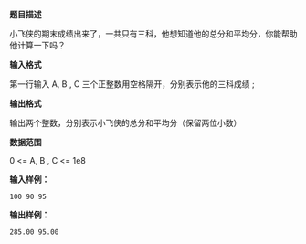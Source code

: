 **题目描述**

小飞侠的期末成绩出来了，一共只有三科，他想知道他的总分和平均分，你能帮助他计算一下吗？

**输入格式**

第一行输入 A, B , C 三个正整数用空格隔开，分别表示他的三科成绩 ;

**输出格式**

输出两个整数，分别表示小飞侠的总分和平均分（保留两位小数）

**数据范围**

0 <= A, B , C <= 1e8

**输入样例：**

```
100 90 95
```

**输出样例：**

```
285.00 95.00
```

